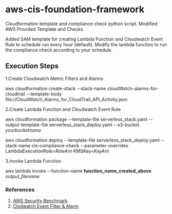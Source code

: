 # aws-cis-foundation-framework
Cloudformation template and compliance check python script. Modified AWS Provided Template and Checks.

Added SAM template for creating Lambda Function and Cloudwatch Event Rule to schedule run every hour (default). Modify the lambda function to run the compliance check according to your schedule.

## Execution Steps

1.Create Cloudwatch Metric Filters and Alarms 

aws cloudformation create-stack --stack-name cloudWatch-alarms-for-cloudtrail --template-body file://CloudWatch_Alarms_for_CloudTrail_API_Activity.json


2.Create Lambda Function and Cloudwatch Event Rule


aws cloudformation package --template-file serverless_stack.yaml --output-template-file serverless_stack_deploy.yaml --s3-bucket *yourbucketname*

aws cloudformation deploy --template-file serverless_stack_deploy.yaml --stack-name cis-compliance-check --parameter-overrides  LambdaExecutionRole=*RoleArn* KMSKey=*KeyArn*


3.Invoke Lambda Function


aws lambda invoke --function-name **function_name_created_above** *output_filename*


### References

1. [AWS Security Benchmark](https://github.com/awslabs/aws-security-benchmark/)
2. [Clodwatch Event Filter & Alarm](http://docs.aws.amazon.com/awscloudtrail/latest/userguide/cloudwatch-alarms-for-cloudtrail.html)